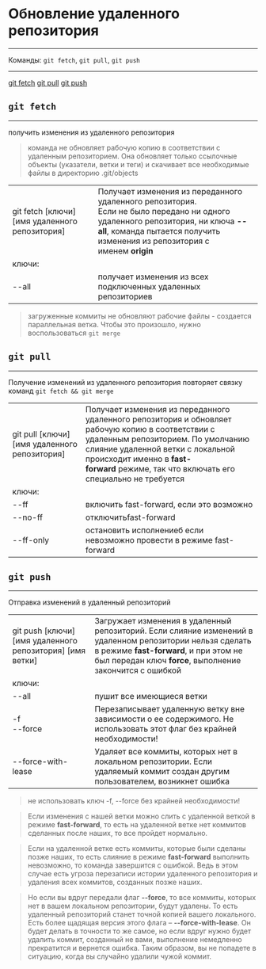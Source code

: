 # Обновление удаленного репозитория
***
Команды: `git fetch`, `git pull`, `git push`
***
[git fetch](#git%20%fetch)
[git pull](#git%20%pull)
[git push](#git%20%push)


## `git fetch`
***
получить изменения из удаленного репозитория

>команда не обновляет рабочую копию в соответствии с удаленным репозиторием. Она обновляет только ссылочные объекты (указатели, ветки и теги) и скачивает все необходимые файлы в директорию .git/objects

| | |
|-|-|
|git fetch \[ключи\] \[имя удаленного репозитория\]|Получает изменения из переданного удаленного репозитория.<br>Если не было передано ни одного удаленного репозитория, ни ключа **--all**, команда пытается получить изменения из репозитория с именем **origin**|
|ключи:||
|--all|получает изменения из всех подключенных удаленных репозиториев|

>загруженные коммиты не обновляют рабочие файлы - создается параллельная ветка. Чтобы это произошло, нужно воспользоваться `git merge`


## `git pull`
***
Получение изменений из удаленного репозитория
повторяет связку команд `git fetch && git merge`

| | |
|-|-|
|git pull \[ключи\] \[имя удаленного репозитория\]|Получает изменения из переданного удаленного репозитория и обновляет рабочую копию в соответствии с удаленным репозиторием. По умолчанию слияние удаленной ветки с локальной происходит именно в **fast-forward** режиме, так что включать его специально не требуется|
|ключи:||
|--ff|включить fast-forward, если это возможно|
|--no-ff|отключитьfast-forward|
|--ff-only|остановить исполнениеб если невозможно провести в режиме fast-forward|


## `git push`
***
Отправка изменений в удаленный репозиторий

| | |
|-|-|
|git push \[ключи\] \[имя удаленного репозитория\] \[имя ветки\]|Загружает изменения в удаленный репозиторий. Если слияние изменений в удаленном репозитории нельзя сделать в режиме **fast-forward**, и при этом не был передан ключ **force**, выполнение закончится с ошибкой|
|ключи:||
|--all|пушит все имеющиеся ветки|
|-f<br>--force|Перезаписывает удаленную ветку вне зависимости о ее содержимого. Не использовать этот флаг без крайней необходимости!|
|--force-with-lease|Удаляет все коммиты, которых нет в локальном репозитории. Если удаляемый коммит создан другим пользователем, возникнет ошибка|

>не использовать ключ -f, --force без крайней необходимости!

>Если изменения с нашей ветки можно слить с удаленной веткой в режиме **fast-forward**, то есть на удаленной ветке нет коммитов сделанных после наших, то все пройдет нормально.  
  
>Если на удаленной ветке есть коммиты, которые были сделаны позже наших, то есть слияние в режиме **fast-forward** выполнить невозможно, то команда завершится с ошибкой. Ведь в этом случае есть угроза перезаписи истории удаленного репозитория и удаления всех коммитов, созданных позже наших.  
  
>Но если вы вдруг передали флаг **--force**, то все коммиты, которых нет в вашем локальном репозитории, будут удалены. То есть удаленный репозиторий станет точной копией вашего локального. Есть более щадящая версия этого флага – **--force-with-lease**. Он будет делать в точности то же самое, но если вдруг нужно будет удалить коммит, созданный не вами, выполнение немедленно прекратится и вернется ошибка. Таким образом, вы не попадете в ситуацию, когда вы случайно удалили чужой коммит.